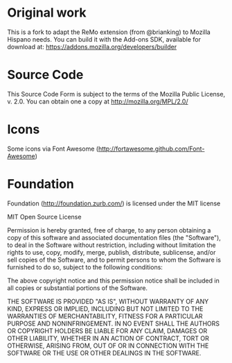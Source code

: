 Original work
===========

This is a fork to adapt the ReMo extension (from @brianking) to Mozilla Hispano needs. You can build it with the Add-ons SDK,
available for download at:
https://addons.mozilla.org/developers/builder 

Source Code
===========

This Source Code Form is subject to the terms of the Mozilla Public License, v. 2.0. You can obtain one a copy at http://mozilla.org/MPL/2.0/

Icons
=====
Some icons via Font Awesome (http://fortawesome.github.com/Font-Awesome)

Foundation
==========

Foundation (http://foundation.zurb.com/) is licensed under the MIT license

MIT Open Source License

Permission is hereby granted, free of charge, to any person obtaining a copy of this software and associated documentation files (the "Software"), to deal in the Software without restriction, including without limitation the rights to use, copy, modify, merge, publish, distribute, sublicense, and/or sell copies of the Software, and to permit persons to whom the Software is furnished to do so, subject to the following conditions:

The above copyright notice and this permission notice shall be included in all copies or substantial portions of the Software.

THE SOFTWARE IS PROVIDED "AS IS", WITHOUT WARRANTY OF ANY KIND, EXPRESS OR IMPLIED, INCLUDING BUT NOT LIMITED TO THE WARRANTIES OF MERCHANTABILITY, FITNESS FOR A PARTICULAR PURPOSE AND NONINFRINGEMENT. IN NO EVENT SHALL THE AUTHORS OR COPYRIGHT HOLDERS BE LIABLE FOR ANY CLAIM, DAMAGES OR OTHER LIABILITY, WHETHER IN AN ACTION OF CONTRACT, TORT OR OTHERWISE, ARISING FROM, OUT OF OR IN CONNECTION WITH THE SOFTWARE OR THE USE OR OTHER DEALINGS IN THE SOFTWARE.
